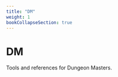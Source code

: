 ```yaml
---
title: "DM"
weight: 1
bookCollapseSection: true
---
```


# DM

Tools and references for Dungeon Masters.